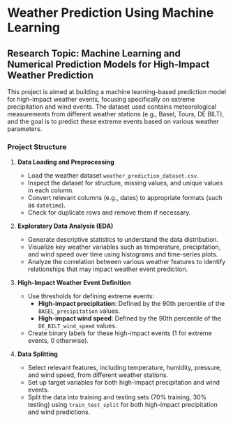 # Weather Prediction Using Machine Learning

## Research Topic: Machine Learning and Numerical Prediction Models for High-Impact Weather Prediction

This project is aimed at building a machine learning-based prediction model for high-impact weather events, focusing specifically on extreme precipitation and wind events. The dataset used contains meteorological measurements from different weather stations (e.g., Basel, Tours, DE BILT), and the goal is to predict these extreme events based on various weather parameters.

### Project Structure

1. **Data Loading and Preprocessing**
   - Load the weather dataset `weather_prediction_dataset.csv`.
   - Inspect the dataset for structure, missing values, and unique values in each column.
   - Convert relevant columns (e.g., dates) to appropriate formats (such as `datetime`).
   - Check for duplicate rows and remove them if necessary.

2. **Exploratory Data Analysis (EDA)**
   - Generate descriptive statistics to understand the data distribution.
   - Visualize key weather variables such as temperature, precipitation, and wind speed over time using histograms and time-series plots.
   - Analyze the correlation between various weather features to identify relationships that may impact weather event prediction.

3. **High-Impact Weather Event Definition**
   - Use thresholds for defining extreme events:
     - **High-impact precipitation**: Defined by the 90th percentile of the `BASEL_precipitation` values.
     - **High-impact wind speed**: Defined by the 90th percentile of the `DE_BILT_wind_speed` values.
   - Create binary labels for these high-impact events (1 for extreme events, 0 otherwise).

4. **Data Splitting**
   - Select relevant features, including temperature, humidity, pressure, and wind speed, from different weather stations.
   - Set up target variables for both high-impact precipitation and wind events.
   - Split the data into training and testing sets (70% training, 30% testing) using `train_test_split` for both high-impact precipitation and wind predictions.
